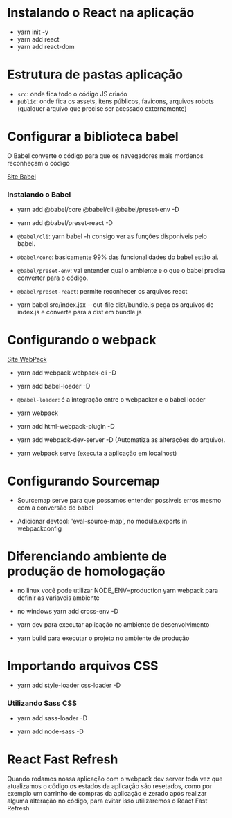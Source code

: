 <h1>Instalando o React na aplicação</h1>

* yarn init -y
* yarn add react
* yarn add react-dom

<h1> Estrutura de pastas aplicação </h1>

* `src`: onde fica todo o código JS criado
* `public`: onde fica os assets, itens públicos, favicons, arquivos robots (qualquer arquivo que precise ser acessado externamente)

<h1>Configurar a biblioteca babel</h1>

<p>O Babel converte o código para que os navegadores mais mordenos reconheçam o código</p>

<a href="https://www.babeljs.io">Site Babel</a>

<h3>Instalando o Babel</h3>

* yarn add @babel/core @babel/cli @babel/preset-env -D
* yarn add @babel/preset-react -D

* `@babel/cli`: yarn babel -h consigo ver as funções disponiveis pelo babel.
* `@babel/core`: basicamente 99% das funcionalidades do babel estão ai.
* `@babel/preset-env`: vai entender qual o ambiente e o que o babel precisa converter para o código.
* `@babel/preset-react`: permite reconhecer os arquivos react

* yarn babel src/index.jsx --out-file dist/bundle.js pega os arquivos de index.js e converte para a dist em bundle.js

<h1>Configurando o webpack</h1>

<a href="https://webpack.js.org">Site WebPack</a>

* yarn add webpack webpack-cli -D

* yarn add babel-loader -D
* `@babel-loader`: é a integração entre o webpacker e o babel loader

* yarn webpack 

* yarn add html-webpack-plugin -D

* yarn add webpack-dev-server -D (Automatiza as alterações do arquivo).

* yarn webpack serve (executa a aplicação em localhost)

<h1>Configurando Sourcemap</h1>

* Sourcemap serve para que possamos entender possiveis erros mesmo com a conversão do babel

* Adicionar devtool: 'eval-source-map', no module.exports in webpackconfig

<h1> Diferenciando ambiente de produção de homologação </h1>

* no linux você pode utilizar NODE_ENV=production yarn webpack para definir as variaveis ambiente

* no windows yarn add cross-env -D

* yarn dev para executar aplicação no ambiente de desenvolvimento

* yarn build para executar o projeto no ambiente de produção

<h1>Importando arquivos CSS</h1>

* yarn add style-loader css-loader -D

<h3>Utilizando Sass CSS</h3>

* yarn add sass-loader -D

* yarn add node-sass -D

<h1>React Fast Refresh</h1>

<p>Quando rodamos nossa aplicação com o webpack dev server toda vez que atualizamos o código os estados da aplicação são resetados, como por exemplo um carrinho de compras da aplicação é zerado após realizar alguma alteração no código, para evitar isso utilizaremos o React Fast Refresh</p>